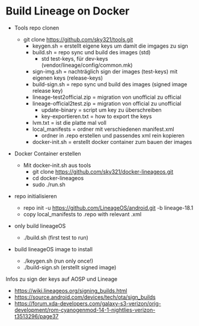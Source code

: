 # Build Lineage on Docker

- Tools repo clonen
	- git clone https://github.com/sky321/tools.git
		- keygen.sh = erstellt eigene keys um damit die imgages zu sign 
		- build.sh = repo sync und build des images (std)
			- std test-keys, für dev-keys (vendor/lineage/config/common.mk)
		- sign-img.sh = nachträglich sign der images (test-keys) mit eigenen keys (release-keys)
		- build-sign.sh = repo sync und build des images (signed image release key)
		- lineage-test2official.zip = migration von unofficial zu official
		- lineage-official2test.zip = migration von official zu unofficial
			- update-binary = script um key zu überschreiben
			- key-exportieren.txt = how to export the keys
		- lvm.txt = ist die platte mal voll 
		- local_manifests = ordner mit verschiedenen manifest.xml
			- ordner in .repo erstellen und passendes xml rein kopieren
		- docker-init.sh = erstellt docker container zum bauen der images

- Docker Container erstellen
	- Mit docker-init.sh aus tools
		- git clone https://github.com/sky321/docker-lineageos.git
		- cd docker-lineageos
		- sudo ./run.sh

- repo initialisieren
	- repo init -u https://github.com/LineageOS/android.git -b lineage-18.1
	- copy local_manifests to .repo with relevant .xml

- only build lineageOS 
	- ./build.sh (first test to run)

- build lineageOS image to install
	- ./keygen.sh (run only once!)
	- ./build-sign.sh (erstellt signed image)


Infos zu sign der keys auf AOSP und Lineage
- https://wiki.lineageos.org/signing_builds.html
- https://source.android.com/devices/tech/ota/sign_builds
- https://forum.xda-developers.com/galaxy-s3-verizon/orig-development/rom-cyanogenmod-14-1-nightlies-verizon-t3513296/page37